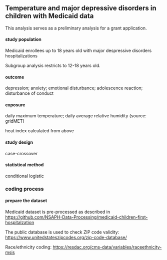 ## Temperature and major depressive disorders in children with Medicaid data

This analysis serves as a preliminary analysis for a grant application.

#### study population

Medicaid enrollees up to 18 years old with major despressive disorders hospitalizations

Subgroup analysis restricts to 12-18 years old.

#### outcome

depression; anxiety; emotional disturbance; adolescence reaction; disturbance of conduct

#### exposure

daily maximum temperature; daily average relative humidity (source: gridMET)

heat index calculated from above

#### study design

case-crossover

#### statistical method

conditional logistic

### coding process

#### prepare the dataset

Medicaid dataset is pre-processed as described in https://github.com/NSAPH-Data-Processing/medicaid-children-first-hospitalzation

The public database is used to check ZIP code validity: https://www.unitedstateszipcodes.org/zip-code-database/

Race/ethnicity coding: https://resdac.org/cms-data/variables/raceethnicity-msis


